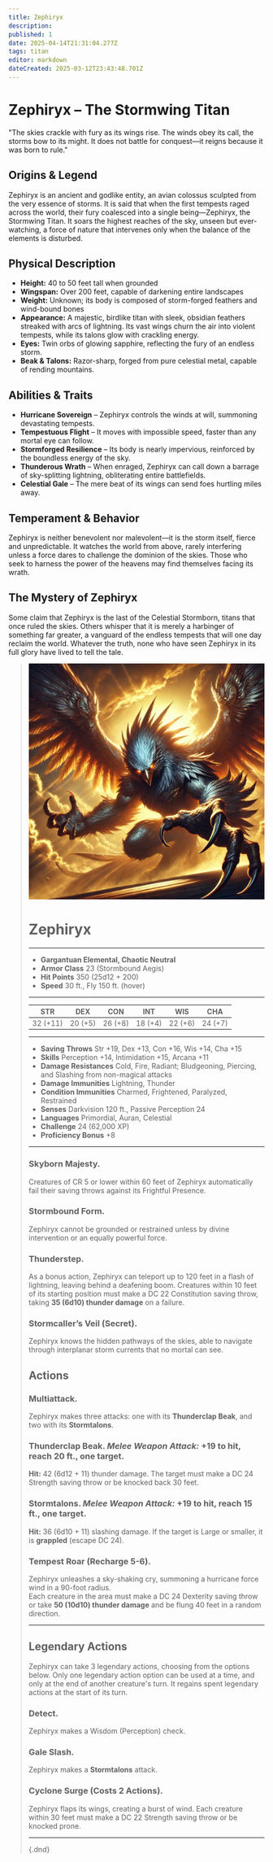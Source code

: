 ```yaml
---
title: Zephiryx
description: 
published: 1
date: 2025-04-14T21:31:04.277Z
tags: titan
editor: markdown
dateCreated: 2025-03-12T23:43:48.701Z
---
```


# Zephiryx – The Stormwing Titan  
"The skies crackle with fury as its wings rise. The winds obey its call, the storms bow to its might. It does not battle for conquest—it reigns because it was born to rule."

## Origins & Legend  
Zephiryx is an ancient and godlike entity, an avian colossus sculpted from the very essence of storms. It is said that when the first tempests raged across the world, their fury coalesced into a single being—Zephiryx, the Stormwing Titan. It soars the highest reaches of the sky, unseen but ever-watching, a force of nature that intervenes only when the balance of the elements is disturbed.

## Physical Description  
- **Height:** 40 to 50 feet tall when grounded  
- **Wingspan:** Over 200 feet, capable of darkening entire landscapes  
- **Weight:** Unknown; its body is composed of storm-forged feathers and wind-bound bones  
- **Appearance:** A majestic, birdlike titan with sleek, obsidian feathers streaked with arcs of lightning. Its vast wings churn the air into violent tempests, while its talons glow with crackling energy.  
- **Eyes:** Twin orbs of glowing sapphire, reflecting the fury of an endless storm.  
- **Beak & Talons:** Razor-sharp, forged from pure celestial metal, capable of rending mountains.  

## Abilities & Traits  
- **Hurricane Sovereign** – Zephiryx controls the winds at will, summoning devastating tempests.  
- **Tempestuous Flight** – It moves with impossible speed, faster than any mortal eye can follow.  
- **Stormforged Resilience** – Its body is nearly impervious, reinforced by the boundless energy of the sky.  
- **Thunderous Wrath** – When enraged, Zephiryx can call down a barrage of sky-splitting lightning, obliterating entire battlefields.  
- **Celestial Gale** – The mere beat of its wings can send foes hurtling miles away.  

## Temperament & Behavior  
Zephiryx is neither benevolent nor malevolent—it is the storm itself, fierce and unpredictable. It watches the world from above, rarely interfering unless a force dares to challenge the dominion of the skies. Those who seek to harness the power of the heavens may find themselves facing its wrath.

## The Mystery of Zephiryx  
Some claim that Zephiryx is the last of the Celestial Stormborn, titans that once ruled the skies. Others whisper that it is merely a harbinger of something far greater, a vanguard of the endless tempests that will one day reclaim the world. Whatever the truth, none who have seen Zephiryx in its full glory have lived to tell the tale.

> ![zephiryx_(2).webp](/characters/zephiryx_(2).webp)
># Zephiryx  
>---  
>- **Gargantuan Elemental, Chaotic Neutral**  
>- **Armor Class** 23 (Stormbound Aegis)  
>- **Hit Points** 350 (25d12 + 200)  
>- **Speed** 30 ft., Fly 150 ft. (hover)  
>---  
>|STR|DEX|CON|INT|WIS|CHA|  
>|---|---|---|---|---|---|  
>|32 (+11)|20 (+5)|26 (+8)|18 (+4)|22 (+6)|24 (+7)|  
>---  
>- **Saving Throws** Str +19, Dex +13, Con +16, Wis +14, Cha +15  
>- **Skills** Perception +14, Intimidation +15, Arcana +11  
>- **Damage Resistances** Cold, Fire, Radiant; Bludgeoning, Piercing, and Slashing from non-magical attacks  
>- **Damage Immunities** Lightning, Thunder  
>- **Condition Immunities** Charmed, Frightened, Paralyzed, Restrained  
>- **Senses** Darkvision 120 ft., Passive Perception 24  
>- **Languages** Primordial, Auran, Celestial  
>- **Challenge** 24 (62,000 XP)  
>- **Proficiency Bonus** +8  
>---  
>
>### **Skyborn Majesty.**  
>Creatures of CR 5 or lower within 60 feet of Zephiryx automatically fail their saving throws against its Frightful Presence.  
>
>### **Stormbound Form.**  
>Zephiryx cannot be grounded or restrained unless by divine intervention or an equally powerful force.  
>
>### **Thunderstep.**  
>As a bonus action, Zephiryx can teleport up to 120 feet in a flash of lightning, leaving behind a deafening boom. Creatures within 10 feet of its starting position must make a DC 22 Constitution saving throw, taking **35 (6d10) thunder damage** on a failure.  
>
>### **Stormcaller’s Veil (Secret).**  
>Zephiryx knows the hidden pathways of the skies, able to navigate through interplanar storm currents that no mortal can see.  
>
>## **Actions**  
>### **Multiattack.**  
>Zephiryx makes three attacks: one with its **Thunderclap Beak**, and two with its **Stormtalons**.  
>
>### **Thunderclap Beak.** *Melee Weapon Attack:* +19 to hit, reach 20 ft., one target.  
>**Hit:** 42 (6d12 + 11) thunder damage. The target must make a DC 24 Strength saving throw or be knocked back 30 feet.  
>
>### **Stormtalons.** *Melee Weapon Attack:* +19 to hit, reach 15 ft., one target.  
>**Hit:** 36 (6d10 + 11) slashing damage. If the target is Large or smaller, it is **grappled** (escape DC 24).  
>
>### **Tempest Roar (Recharge 5-6).**  
>Zephiryx unleashes a sky-shaking cry, summoning a hurricane force wind in a 90-foot radius.  
>Each creature in the area must make a DC 24 Dexterity saving throw or take **50 (10d10) thunder damage** and be flung 40 feet in a random direction.  
>
>---
>
>## **Legendary Actions**  
>Zephiryx can take 3 legendary actions, choosing from the options below. Only one legendary action option can be used at a time, and only at the end of another creature's turn. It regains spent legendary actions at the start of its turn.  
>
>### **Detect.**  
>Zephiryx makes a Wisdom (Perception) check.  
>
>### **Gale Slash.**  
>Zephiryx makes a **Stormtalons** attack.  
>
>### **Cyclone Surge (Costs 2 Actions).**  
>Zephiryx flaps its wings, creating a burst of wind. Each creature within 30 feet must make a DC 22 Strength saving throw or be knocked prone.  
>
>---
>
>{.dnd}
